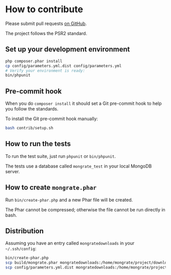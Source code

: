 How to contribute
=================

Please submit pull requests [on GitHub](https://github.com/mongrate/mongrate/pulls).

The project follows the PSR2 standard.

## Set up your development environment

```bash
php composer.phar install
cp config/parameters.yml.dist config/parameters.yml
# Verify your environment is ready:
bin/phpunit
```

## Pre-commit hook

When you do `composer install` it should set a Git pre-commit hook to help you follow the standards.

To install the Git pre-commit hook manually:

```sh
bash contrib/setup.sh
```

## How to run the tests

To run the test suite, just run `phpunit` or `bin/phpunit`.

The tests use a database called `mongrate_test` in your local MongoDB server.

## How to create `mongrate.phar`

Run `bin/create-phar.php` and a new Phar file will be created.

The Phar cannot be compressed; otherwise the file cannot be run directly in bash.

## Distribution

Assuming you have an entry called `mongratedownloads` in your `~/.ssh/config`:

```bash
bin/create-phar.php
scp build/mongrate.phar mongratedownloads:/home/mongrate/project/downloads/mongrate.phar
scp config/parameters.yml.dist mongratedownloads:/home/mongrate/project/downloads/sample-config.yml
```
